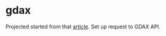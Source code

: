 # gdax

Projected started from that [article](https://hackercrypt.com/code/fetch-historic-price-data). Set up request to GDAX API.
